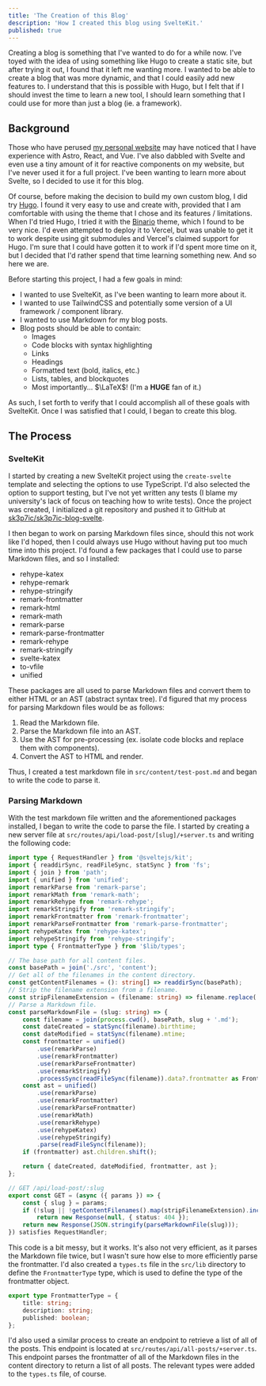 ```yaml
---
title: 'The Creation of this Blog'
description: 'How I created this blog using SvelteKit.'
published: true
---
```


Creating a blog is something that I've wanted to do for a while now. I've toyed with the idea of using something like
Hugo to create a static site, but after trying it out, I found that it left me wanting more. I wanted to be able to
create a blog that was more dynamic, and that I could easily add new features to. I understand that this is possible
with Hugo, but I felt that if I should invest the time to learn a new tool, I should learn something that I could use
for more than just a blog (ie. a framework).

## Background

Those who have perused [my personal website](https://joshuaibrom.com/) may have noticed that I have experience with
Astro, React, and Vue. I've also dabbled with Svelte and even use a tiny amount of it for reactive components on my
website, but I've never used it for a full project. I've been wanting to learn more about Svelte, so I decided to use
it for this blog.

Of course, before making the decision to build my own custom blog, I did try [Hugo](https://gohugo.io/). I found it
very easy to use and create with, provided that I am comfortable with using the theme that I chose and its
features / limitations. When I'd tried Hugo, I tried it with the [Binario](https://themes.gohugo.io/binario/) theme,
which I found to be very nice. I'd even attempted to deploy it to Vercel, but was unable to get it to work despite
using git submodules and Vercel's claimed support for Hugo. I'm sure that I could have gotten it to work if I'd spent
more time on it, but I decided that I'd rather spend that time learning something new. And so here we are.

Before starting this project, I had a few goals in mind:

- I wanted to use SvelteKit, as I've been wanting to learn more about it.
- I wanted to use TailwindCSS and potentially some version of a UI framework / component library.
- I wanted to use Markdown for my blog posts.
- Blog posts should be able to contain:
  - Images
  - Code blocks with syntax highlighting
  - Links
  - Headings
  - Formatted text (bold, italics, etc.)
  - Lists, tables, and blockquotes
  - Most importantly... $\LaTeX$! (I'm a **HUGE** fan of it.)

As such, I set forth to verify that I could accomplish all of these goals with SvelteKit. Once I was satisfied that I
could, I began to create this blog.

## The Process

### SvelteKit

I started by creating a new SvelteKit project using the `create-svelte` template and selecting the options to use
TypeScript. I'd also selected the option to support testing, but I've not yet written any tests (I blame my
university's lack of focus on teaching how to write tests). Once the project was created, I initialized a git
repository and pushed it to GitHub at [sk3p7ic/sk3p7ic-blog-svelte](https://github.com/sk3p7ic/sk3p7ic-blog-svelte).

I then began to work on parsing Markdown files since, should this not work like I'd hoped, then I could always use
Hugo without having put too much time into this project. I'd found a few packages that I could use to parse Markdown
files, and so I installed:

- rehype-katex
- rehype-remark
- rehype-stringify
- remark-frontmatter
- remark-html
- remark-math
- remark-parse
- remark-parse-frontmatter
- remark-rehype
- remark-stringify
- svelte-katex
- to-vfile
- unified

These packages are all used to parse Markdown files and convert them to either HTML or an AST (abstract syntax tree). I'd
figured that my process for parsing Markdown files would be as follows:

1. Read the Markdown file.
2. Parse the Markdown file into an AST.
3. Use the AST for pre-processing (ex. isolate code blocks and replace them with components).
4. Convert the AST to HTML and render.

Thus, I created a test markdown file in `src/content/test-post.md` and began to write the code to parse it.

### Parsing Markdown

With the test markdown file written and the aforementioned packages installed, I began to write the code to parse the
file. I started by creating a new server file at `src/routes/api/load-post/[slug]/+server.ts` and writing the following
code:

```typescript [src/routes/api/load-post/[slug]/+server.ts, //]
import type { RequestHandler } from '@sveltejs/kit';
import { readdirSync, readFileSync, statSync } from 'fs';
import { join } from 'path';
import { unified } from 'unified';
import remarkParse from 'remark-parse';
import remarkMath from 'remark-math';
import remarkRehype from 'remark-rehype';
import remarkStringify from 'remark-stringify';
import remarkFrontmatter from 'remark-frontmatter';
import remarkParseFrontmatter from 'remark-parse-frontmatter';
import rehypeKatex from 'rehype-katex';
import rehypeStringify from 'rehype-stringify';
import type { FrontmatterType } from '$lib/types';

// The base path for all content files.
const basePath = join('./src', 'content');
// Get all of the filenames in the content directory.
const getContentFilenames = (): string[] => readdirSync(basePath);
// Strip the filename extension from a filename.
const stripFilenameExtension = (filename: string) => filename.replace('.md', '');
// Parse a Markdown file.
const parseMarkdownFile = (slug: string) => {
	const filename = join(process.cwd(), basePath, slug + '.md');
	const dateCreated = statSync(filename).birthtime;
	const dateModified = statSync(filename).mtime;
	const frontmatter = unified()
		.use(remarkParse)
		.use(remarkFrontmatter)
		.use(remarkParseFrontmatter)
		.use(remarkStringify)
		.processSync(readFileSync(filename)).data?.frontmatter as FrontmatterType;
	const ast = unified()
		.use(remarkParse)
		.use(remarkFrontmatter)
		.use(remarkParseFrontmatter)
		.use(remarkMath)
		.use(remarkRehype)
		.use(rehypeKatex)
		.use(rehypeStringify)
		.parse(readFileSync(filename));
	if (frontmatter) ast.children.shift();

	return { dateCreated, dateModified, frontmatter, ast };
};

// GET /api/load-post/:slug
export const GET = (async ({ params }) => {
	const { slug } = params;
	if (!slug || !getContentFilenames().map(stripFilenameExtension).includes(slug))
		return new Response(null, { status: 404 });
	return new Response(JSON.stringify(parseMarkdownFile(slug)));
}) satisfies RequestHandler;
```

This code is a bit messy, but it works. It's also not very efficient, as it parses the Markdown file twice, but I
wasn't sure how else to more efficiently parse the frontmatter. I'd also created a `types.ts` file in the `src/lib`
directory to define the `FrontmatterType` type, which is used to define the type of the frontmatter object.

```typescript [src/lib/types.ts, //]
export type FrontmatterType = {
	title: string;
	description: string;
	published: boolean;
};
```

I'd also used a similar process to create an endpoint to retrieve a list of all of the posts. This endpoint is located
at `src/routes/api/all-posts/+server.ts`. This endpoint parses the frontmatter of all of the Markdown files in the
content directory to return a list of all posts. The relevant types were added to the `types.ts` file, of course.
